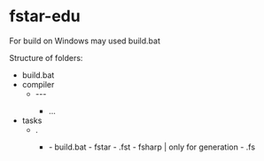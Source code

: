 # fstar-edu

For build on Windows may used build.bat

Structure of folders:
- build.bat
- compiler
  - <name>-<version>-<processor>-<os>
    - ...
- tasks
  - <year>.<group>
    - <name>
      - build.bat
      - fstar
        - <name>.fst
      - fsharp | only for generation
        - <name>.fs
